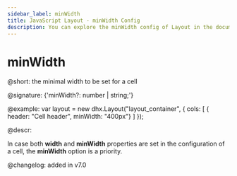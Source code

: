```yaml
---
sidebar_label: minWidth
title: JavaScript Layout - minWidth Config 
description: You can explore the minWidth config of Layout in the documentation of the DHTMLX JavaScript UI library. Browse developer guides and API reference, try out code examples and live demos, and download a free 30-day evaluation version of DHTMLX Suite 7.
---
```


# minWidth

@short: the minimal width to be set for a cell

@signature: {'minWidth?: number | string;'}

@example:
var layout = new dhx.Layout("layout_container", {
    cols: [
      { header: "Cell header", minWidth: "400px"}
    ]
});

@descr:

In case both **width** and **minWidth** properties are set in the configuration of a cell, the **minWidth** option is a priority.

@changelog: added in v7.0

[comment]: # (@relatedapi: layout/api/layout_width_config.md layout/api/layout_maxwidth_config.md)

[comment]: # (@related: layout/cell_configuration.md#cell-size)
